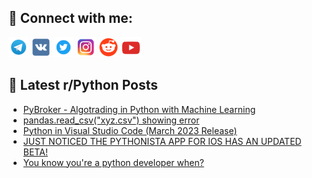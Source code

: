 ## 🔎 Connect with me:
[<img src="https://github.com/bullbesh/bullbesh/blob/main/images/Telegram.png" width="32" height="32" />](https://t.me/bullbesh)
[<img src="https://github.com/bullbesh/bullbesh/blob/main/images/VK.png" width="32" height="32" />](https://vk.com/bullbesh)
[<img src="https://github.com/bullbesh/bullbesh/blob/main/images/Twitter.png" width="32" height="32" />](https://twitter.com/bullbesh1)
[<img src="https://github.com/bullbesh/bullbesh/blob/main/images/Instagram.png" width="32" height="32" />](https://www.instagram.com/bullbesh)
[<img src="https://github.com/bullbesh/bullbesh/blob/main/images/Reddit.png" width="32" height="32" />](https://www.reddit.com/user/bullbesh)
[<img src="https://github.com/bullbesh/bullbesh/blob/main/images/YouTube.png" width="32" height="32" />](https://www.youtube.com/channel/UCtfjRs6uzgq5mfm8S06WTcg)

## 📕 Latest r/Python Posts
<!-- BLOG-POST-LIST:START -->
- [PyBroker - Algotrading in Python with Machine Learning](https://www.reddit.com/r/Python/comments/11hbstv/pybroker_algotrading_in_python_with_machine/)
- [pandas.read_csv&lpar;&quot;xyz.csv&quot;&rpar; showing error](https://www.reddit.com/r/Python/comments/11hbk8t/pandasread_csvxyzcsv_showing_error/)
- [Python in Visual Studio Code &lpar;March 2023 Release&rpar;](https://www.reddit.com/r/Python/comments/11h7wal/python_in_visual_studio_code_march_2023_release/)
- [JUST NOTICED THE PYTHONISTA APP FOR IOS HAS AN UPDATED BETA!](https://www.reddit.com/r/Python/comments/11h4t4j/just_noticed_the_pythonista_app_for_ios_has_an/)
- [You know you&#39;re a python developer when?](https://www.reddit.com/r/Python/comments/11h317w/you_know_youre_a_python_developer_when/)
<!-- BLOG-POST-LIST:END -->

